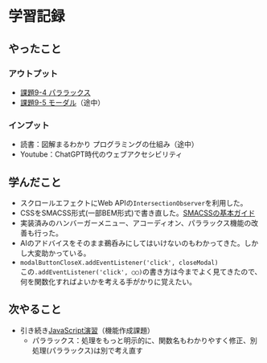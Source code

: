 # 学習記録

## やったこと

### アウトプット
- [課題9-4 パララックス](../practice/tasks/9_js_funcs/)
- [課題9-5 モーダル](../practice/tasks/9_js_funcs/)（途中）

### インプット
- 読書：図解まるわかり プログラミングの仕組み（途中）
- Youtube：ChatGPT時代のウェブアクセシビリティ

## 学んだこと
- スクロールエフェクトにWeb APIの`IntersectionObserver`を利用した。
- CSSをSMACSS形式(一部BEM形式)で書き直した。[SMACSSの基本ガイド](../note/css/smacss-guide.md)
- 実装済みのハンバーガーメニュー、アコーディオン、パララックス機能の改善も行った。
- AIのアドバイスをそのまま鵜呑みにしてはいけないのもわかってきた。しかし大変助かっている。
- `modalButtonCloseX.addEventListener('click', closeModal)`  
この`.addEventListener('click', ◯◯)`の書き方は今までよく見てきたので、何を関数化すればよいかを考える手がかりに覚えたい。

## 次やること
- 引き続き[JavaScript演習](../practice/tasks/9_js_funcs/)（機能作成課題）
    - パララックス：処理をもっと明示的に、関数名もわかりやすく修正、別処理(パララックス)は別で考え直す